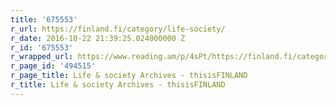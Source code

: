 ```yaml
---
title: '675553'
r_url: https://finland.fi/category/life-society/
r_date: 2016-10-22 21:39:25.024000000 Z
r_id: '675553'
r_wrapped_url: https://www.reading.am/p/4sPt/https://finland.fi/category/life-society/
r_page_id: '494515'
r_page_title: Life & society Archives - thisisFINLAND
r_title: Life & society Archives - thisisFINLAND
---
```


